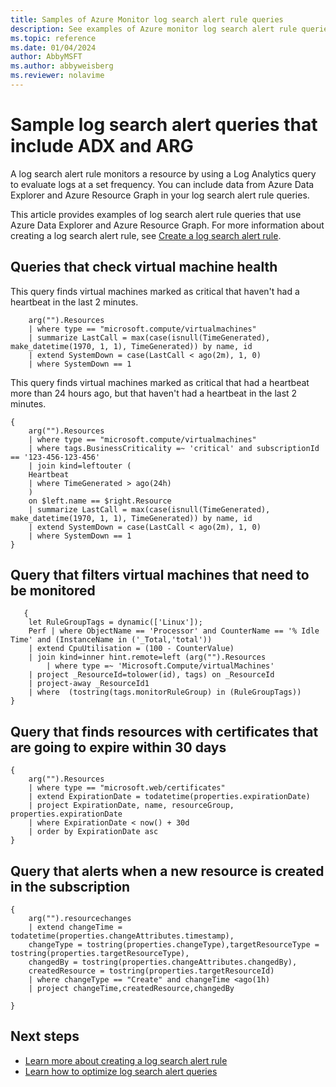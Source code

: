 ```yaml
---
title: Samples of Azure Monitor log search alert rule queries
description: See examples of Azure monitor log search alert rule queries.
ms.topic: reference
ms.date: 01/04/2024
author: AbbyMSFT
ms.author: abbyweisberg
ms.reviewer: nolavime
---
```


# Sample log search alert queries that include ADX and ARG

A log search alert rule monitors a resource by using a Log Analytics query to evaluate logs at a set frequency. You can include data from Azure Data Explorer and Azure Resource Graph in your log search alert rule queries.

This article provides examples of log search alert rule queries that use Azure Data Explorer and Azure Resource Graph. For more information about creating a log search alert rule, see [Create a log search alert rule](./alerts-create-log-alert-rule.md).

## Queries that check virtual machine health

This query finds virtual machines marked as critical that haven't had a heartbeat in the last 2 minutes.

```kusto
    arg("").Resources
    | where type == "microsoft.compute/virtualmachines"
    | summarize LastCall = max(case(isnull(TimeGenerated), make_datetime(1970, 1, 1), TimeGenerated)) by name, id
    | extend SystemDown = case(LastCall < ago(2m), 1, 0)
    | where SystemDown == 1
```


This query finds virtual machines marked as critical that had a heartbeat more than 24 hours ago, but that haven't had a heartbeat in the last 2 minutes.

```kusto
{
    arg("").Resources
    | where type == "microsoft.compute/virtualmachines"
    | where tags.BusinessCriticality =~ 'critical' and subscriptionId == '123-456-123-456'
    | join kind=leftouter (
    Heartbeat
    | where TimeGenerated > ago(24h)
    )
    on $left.name == $right.Resource
    | summarize LastCall = max(case(isnull(TimeGenerated), make_datetime(1970, 1, 1), TimeGenerated)) by name, id
    | extend SystemDown = case(LastCall < ago(2m), 1, 0)
    | where SystemDown == 1
}

```

## Query that filters virtual machines that need to be monitored

```kusto
   {
    let RuleGroupTags = dynamic(['Linux']);
    Perf | where ObjectName == 'Processor' and CounterName == '% Idle Time' and (InstanceName in ('_Total,'total'))
    | extend CpuUtilisation = (100 - CounterValue)   
    | join kind=inner hint.remote=left (arg("").Resources
        | where type =~ 'Microsoft.Compute/virtualMachines'
    | project _ResourceId=tolower(id), tags) on _ResourceId
    | project-away _ResourceId1
    | where  (tostring(tags.monitorRuleGroup) in (RuleGroupTags)) 
}
```

## Query that finds resources with certificates that are going to expire within 30 days

```kusto
{
    arg("").Resources
    | where type == "microsoft.web/certificates"
    | extend ExpirationDate = todatetime(properties.expirationDate)
    | project ExpirationDate, name, resourceGroup, properties.expirationDate
    | where ExpirationDate < now() + 30d
    | order by ExpirationDate asc
}
```

## Query that alerts when a new resource is created in the subscription

```kusto
{
    arg("").resourcechanges
    | extend changeTime = todatetime(properties.changeAttributes.timestamp), 
    changeType = tostring(properties.changeType),targetResourceType = tostring(properties.targetResourceType),
    changedBy = tostring(properties.changeAttributes.changedBy),
    createdResource = tostring(properties.targetResourceId)
    | where changeType == "Create" and changeTime <ago(1h)
    | project changeTime,createdResource,changedBy

}
```

## Next steps
- [Learn more about creating a log search alert rule](./alerts-create-log-alert-rule.md)
- [Learn how to optimize log search alert queries](./alerts-log-query.md)
